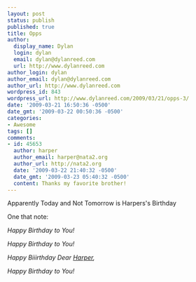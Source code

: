 ```yaml
---
layout: post
status: publish
published: true
title: Opps
author:
  display_name: Dylan
  login: dylan
  email: dylan@dylanreed.com
  url: http://www.dylanreed.com
author_login: dylan
author_email: dylan@dylanreed.com
author_url: http://www.dylanreed.com
wordpress_id: 843
wordpress_url: http://www.dylanreed.com/2009/03/21/opps-3/
date: '2009-03-21 16:50:36 -0500'
date_gmt: '2009-03-22 00:50:36 -0500'
categories:
- Awesome
tags: []
comments:
- id: 45653
  author: harper
  author_email: harper@nata2.org
  author_url: http://nata2.org
  date: '2009-03-22 21:40:32 -0500'
  date_gmt: '2009-03-23 05:40:32 -0500'
  content: Thanks my favorite brother!
---
```

<p>Apparently Today and Not Tomorrow is Harpers's Birthday<br />
</p>
<p>One that note:<br />
</p>
<p><em>Happy Birthday to You!<br />
</em></p>
<p><em>Happy Birthday to You!<br />
</em></p>
<p><em>Happy Biiirthday Dear <a href="http://www.nata2.org">Harper</a>,<br />
</em></p>
<p><em>Happy Birthday to You!<br />
</em></p>
<p>
&nbsp;</p></p>
